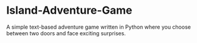 # Island-Adventure-Game
A simple text-based adventure game written in Python where you choose between two doors and face exciting surprises. 
